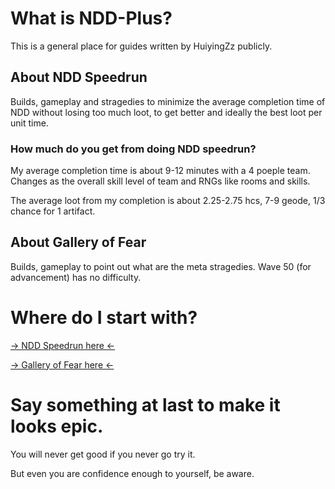 # What is NDD-Plus?
This is a general place for guides written by HuiyingZz publicly.

## About NDD Speedrun

Builds, gameplay and stragedies to minimize the average completion time of NDD without losing too much loot, to get better and ideally the best loot per unit time.

### How much do you get from doing NDD speedrun?

My average completion time is about 9-12 minutes with a 4 poeple team. Changes as the overall skill level of team and RNGs like rooms and skills.

The average loot from my completion is about 2.25-2.75 hcs, 7-9 geode, 1/3 chance for 1 artifact.

## About Gallery of Fear

Builds, gameplay to point out what are the meta stragedies. Wave 50 (for advancement) has no difficulty.

# Where do I start with?

[-> NDD Speedrun here <-](https://github.com/HuiyingZz/NDDPlus/wiki/NDD-Speedrun)

[-> Gallery of Fear here <-](https://github.com/HuiyingZz/NDDPlus/wiki/Gallery-of-Fear)

# Say something at last to make it looks epic.

You will never get good if you never go try it.

But even you are confidence enough to yourself, be aware.
